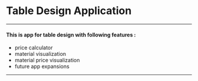 # Table Design Application
___
#### This is app for table design with following features :
* price calculator
* material visualization
* material price visualization
* future app expansions
___

